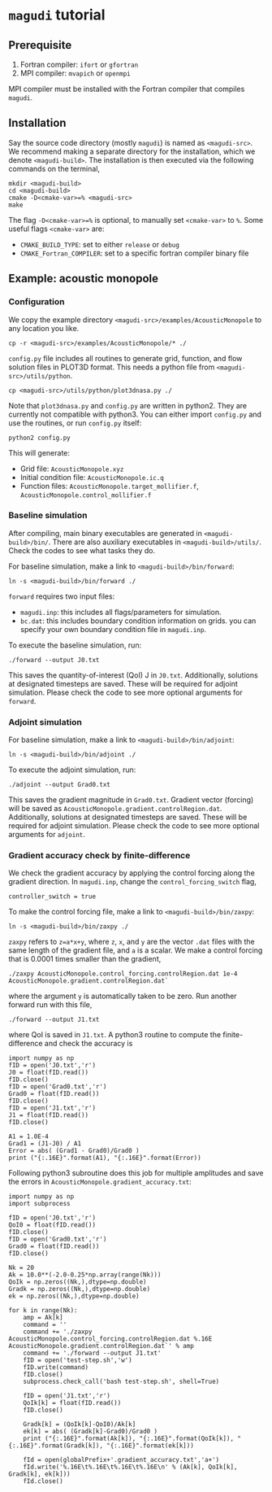 # `magudi` tutorial

## Prerequisite
1. Fortran compiler: `ifort` or `gfortran`
2. MPI compiler: `mvapich` or `openmpi`

MPI compiler must be installed with the Fortran compiler that compiles `magudi`.

## Installation
Say the source code directory (mostly `magudi`) is named as `<magudi-src>`. We recommend making a separate directory for the installation, which we denote `<magudi-build>`. The installation is then executed via the following commands on the terminal,
```
mkdir <magudi-build>
cd <magudi-build>
cmake -D<cmake-var>=% <magudi-src>
make
```

The flag `-D<cmake-var>=%` is optional, to manually set `<cmake-var>` to `%`. Some useful flags `<cmake-var>` are:

* `CMAKE_BUILD_TYPE`: set to either `release` or `debug`
* `CMAKE_Fortran_COMPILER`: set to a specific fortran compiler binary file

## Example: acoustic monopole
### Configuration
We copy the example directory `<magudi-src>/examples/AcousticMonopole` to any location you like.
```
cp -r <magudi-src>/examples/AcousticMonopole/* ./
```

`config.py` file includes all routines to generate grid, function, and flow solution files in PLOT3D format. This needs a python file from `<magudi-src>/utils/python`.
```
cp <magudi-src>/utils/python/plot3dnasa.py ./
```

Note that `plot3dnasa.py` and `config.py` are written in python2. They are currently not compatible with python3. You can either import `config.py` and use the routines, or run `config.py` itself:

```
python2 config.py
```

This will generate:

* Grid file: `AcousticMonopole.xyz`
* Initial condition file: `AcousticMonopole.ic.q`
* Function files: `AcousticMonopole.target_mollifier.f`, `AcousticMonopole.control_mollifier.f`

### Baseline simulation
After compiling, main binary executables are generated in `<magudi-build>/bin/`. There are also auxiliary executables in `<magudi-build>/utils/`. Check the codes to see what tasks they do.

For baseline simulation, make a link to `<magudi-build>/bin/forward`:
```
ln -s <magudi-build>/bin/forward ./
```

`forward` requires two input files:

* `magudi.inp`: this includes all flags/parameters for simulation.
* `bc.dat`: this includes boundary condition information on grids. you can specify your own boundary condition file in `magudi.inp`.

To execute the baseline simulation, run:
```
./forward --output J0.txt
```

This saves the quantity-of-interest (QoI) J in `J0.txt`. Additionally, solutions at designated timesteps are saved. These will be required for adjoint simulation. Please check the code to see more optional arguments for `forward`.

### Adjoint simulation
For baseline simulation, make a link to `<magudi-build>/bin/adjoint`:
```
ln -s <magudi-build>/bin/adjoint ./
```

To execute the adjoint simulation, run:
```
./adjoint --output Grad0.txt
```

This saves the gradient magnitude in `Grad0.txt`. Gradient vector (forcing) will be saved as `AcousticMonopole.gradient.controlRegion.dat`. Additionally, solutions at designated timesteps are saved. These will be required for adjoint simulation. Please check the code to see more optional arguments for `adjoint`.

### Gradient accuracy check by finite-difference
We check the gradient accuracy by applying the control forcing along the gradient direction. In `magudi.inp`, change the `control_forcing_switch` flag,
```
controller_switch = true
```

To make the control forcing file, make a link to `<magudi-build>/bin/zaxpy`:
```
ln -s <magudi-build>/bin/zaxpy ./
```

`zaxpy` refers to `z=a*x+y`, where `z`, `x`, and `y` are the vector `.dat` files with the same length of the gradient file, and `a` is a scalar. We make a control forcing that is 0.0001 times smaller than the gradient,
```
./zaxpy AcousticMonopole.control_forcing.controlRegion.dat 1e-4 AcousticMonopole.gradient.controlRegion.dat`
```
where the argument `y` is automatically taken to be zero. Run another forward run with this file,
```
./forward --output J1.txt
```
where QoI is saved in `J1.txt`. A python3 routine to compute the finite-difference and check the accuracy is
```
import numpy as np
fID = open('J0.txt','r')
J0 = float(fID.read())
fID.close()
fID = open('Grad0.txt','r')
Grad0 = float(fID.read())
fID.close()
fID = open('J1.txt','r')
J1 = float(fID.read())
fID.close()

A1 = 1.0E-4
Grad1 = (J1-J0) / A1
Error = abs( (Grad1 - Grad0)/Grad0 )
print ("{:.16E}".format(A1), "{:.16E}".format(Error))
```

Following python3 subroutine does this job for multiple amplitudes and save the errors in `AcousticMonopole.gradient_accuracy.txt`:
```
import numpy as np
import subprocess

fID = open('J0.txt','r')
QoI0 = float(fID.read())
fID.close()
fID = open('Grad0.txt','r')
Grad0 = float(fID.read())
fID.close()

Nk = 20
Ak = 10.0**(-2.0-0.25*np.array(range(Nk)))
QoIk = np.zeros((Nk,),dtype=np.double)
Gradk = np.zeros((Nk,),dtype=np.double)
ek = np.zeros((Nk,),dtype=np.double)

for k in range(Nk):
    amp = Ak[k]
    command = ''
    command += './zaxpy AcousticMonopole.control_forcing.controlRegion.dat %.16E AcousticMonopole.gradient.controlRegion.dat`' % amp
    command += './forward --output J1.txt'
    fID = open('test-step.sh','w')
    fID.write(command)
    fID.close()
    subprocess.check_call('bash test-step.sh', shell=True)

    fID = open('J1.txt','r')
    QoIk[k] = float(fID.read())
    fID.close()

    Gradk[k] = (QoIk[k]-QoI0)/Ak[k]
    ek[k] = abs( (Gradk[k]-Grad0)/Grad0 )
    print ("{:.16E}".format(Ak[k]), "{:.16E}".format(QoIk[k]), "{:.16E}".format(Gradk[k]), "{:.16E}".format(ek[k]))

    fId = open(globalPrefix+'.gradient_accuracy.txt','a+')
    fId.write('%.16E\t%.16E\t%.16E\t%.16E\n' % (Ak[k], QoIk[k], Gradk[k], ek[k]))
    fId.close()
```
